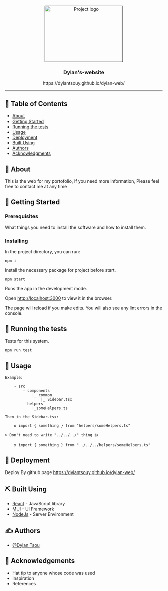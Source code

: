 ﻿<p align="center">
  <a href="" rel="noopener">
 <img width=250px height=180px src="https://dylantsouy.github.io/dylan-web/static/media/logo.d72887e1.png" alt="Project logo"></a>
</p>

<h3 align="center">Dylan's-website</h3>
<p align="center">https://dylantsouy.github.io/dylan-web/
</p>

---

## 📝 Table of Contents


- [About](#about)
- [Getting Started](#getting_started)
- [Running the tests](#tests)
- [Usage](#usage)
- [Deployment](#deployment)
- [Built Using](#built_using)
- [Authors](#authors)
- [Acknowledgments](#acknowledgement)

## 🧐 About <a name = "about"></a>

 This is the web for my portofolio, If you need more information, Please feel free to contact me at any time

## 🏁 Getting Started <a name = "getting_started"></a>



### Prerequisites

What things you need to install the software and how to install them.

### Installing

In the project directory, you can run:

```
npm i
```

Install the necessary package for project before start.

```
npm start
```

Runs the app in the development mode.

Open [http://localhost:3000](http://localhost:3000) to view it in the browser.

The page will reload if you make edits.
You will also see any lint errors in the console.

## 🔧 Running the tests <a name = "tests"></a>

Tests for this system.


```
npm run test
```

## 🎈 Usage <a name="usage"></a>


```
Example:

    - src
        - components
            |_ common
                |_ Sidebar.tsx
        - helpers
            |_someHelpers.ts

Then in the Sidebar.tsx:

    o import { something } from "helpers/someHelpers.ts"

> Don't need to write "../../../" thing 👍

    x import { something } from "../../../helpers/someHelpers.ts"
```
    

## 🚀 Deployment <a name = "deployment"></a>

Deploy By github page
https://dylantsouy.github.io/dylan-web/

## ⛏️ Built Using <a name = "built_using"></a>

- [React](https://reactjs.org/) - JavaScript library
- [MUI](https://mui.com/) - UI Framework
- [NodeJs](https://nodejs.org/en/) - Server Environment

## ✍️ Authors <a name = "authors"></a>

- [@Dylan Tsou](https://github.com/dylantsouy) 

## 🎉 Acknowledgements <a name = "acknowledgement"></a>

- Hat tip to anyone whose code was used
- Inspiration
- References
